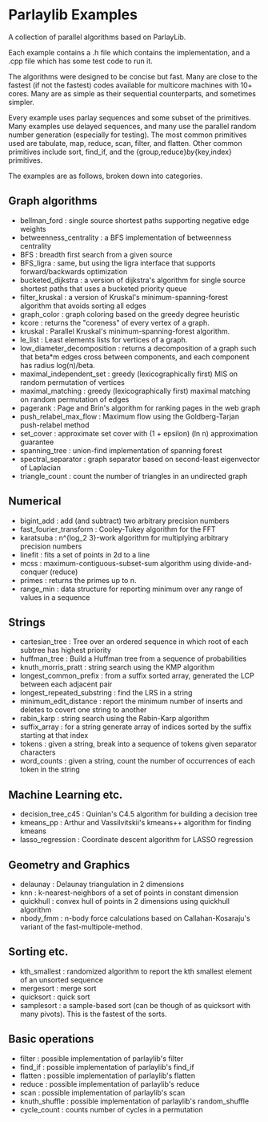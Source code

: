 # Parlaylib Examples

A collection of parallel algorithms based on ParlayLib.

Each example contains a .h file which contains the implementation, and
a .cpp file which has some test code to run it.

The algorithms were designed to be concise but fast.  Many are close
to the fastest (if not the fastest) codes available for multicore
machines with 10+ cores.  Many are as simple as their sequential
counterparts, and sometimes simpler.

Every example uses parlay sequences and some subset of the primitives.
Many examples use delayed sequences, and many use the parallel random
number generation (especially for testing).  The most common
primitives used are tabulate, map, reduce, scan, filter, and flatten.
Other common primitives include sort, find_if, and the
{group,reduce}_by_{key,index} primitives.

The examples are as follows, broken down into categories.

## Graph algorithms

- bellman_ford : single source shortest paths supporting negative edge weights
- betweenness_centrality : a BFS implementation of betweenness centrality
- BFS : breadth first search from a given source
- BFS_ligra : same, but using the ligra interface that supports forward/backwards optimization
- bucketed_dijkstra : a version of dijkstra's algorithm for single source shortest paths that uses a bucketed priority queue
- filter_kruskal : a version of Kruskal's minimum-spanning-forest algorithm that avoids sorting all edges
- graph_color : graph coloring based on the greedy degree heuristic
- kcore : returns the "coreness" of every vertex of a graph.
- kruskal : Parallel Kruskal's minimum-spanning-forest algorithm.
- le_list : Least elements lists for vertices of a graph.
- low_diameter_decomposition : returns a decomposition of a graph such that beta*m edges cross between components, and each component has radius log(n)/beta.
- maximal_independent_set : greedy (lexicographically first) MIS on random permutation of vertices
- maximal_matching : greedy (lexicographically first) maximal matching on random permutation of edges
- pagerank : Page and Brin's algorithm for ranking pages in the web graph
- push_relabel_max_flow : Maximum flow using the Goldberg-Tarjan push-relabel method
- set_cover : approximate set cover with (1 + epsilon) (ln n) approximation guarantee
- spanning_tree : union-find implementation of spanning forest
- spectral_separator : graph separator based on second-least eigenvector of Laplacian
- triangle_count : count the number of triangles in an undirected graph

## Numerical
- bigint_add : add (and subtract) two arbitrary precision numbers
- fast_fourier_transform : Cooley-Tukey algorithm for the FFT
- karatsuba : n^{log_2 3}-work algorithm for multiplying arbitrary precision numbers
- linefit : fits a set of points in 2d to a line
- mcss : maximum-contiguous-subset-sum algorithm using divide-and-conquer (reduce)
- primes : returns the primes up to n.
- range_min : data structure for reporting minimum over any range of values in a sequence

## Strings
- cartesian_tree : Tree over an ordered sequence in which root of each subtree has highest priority
- huffman_tree : Build a Huffman tree from a sequence of probabilities
- knuth_morris_pratt : string search using the KMP algorithm
- longest_common_prefix : from a suffix sorted array, generated the LCP between each adjacent pair
- longest_repeated_substring : find the LRS in a string
- minimum_edit_distance : report the minimum number of inserts and deletes to covert one string to another
- rabin_karp : string search using the Rabin-Karp algorithm
- suffix_array : for a string generate array of indices sorted by the suffix starting at that index
- tokens : given a string, break into a sequence of tokens given separator characters
- word_counts : given a string, count the number of occurrences of each token in the string

## Machine Learning etc.

- decision_tree_c45 : Quinlan's C4.5 algorithm for building a decision tree
- kmeans_pp : Arthur and Vassilvitskii's kmeans++ algorithm for finding kmeans
- lasso_regression : Coordinate descent algorithm for LASSO regression

## Geometry and Graphics

- delaunay : Delaunay triangulation in 2 dimensions
- knn : k-nearest-neighbors of a set of points in constant dimension
- quickhull : convex hull of points in 2 dimensions using quickhull algorithm
- nbody_fmm : n-body force calculations based on Callahan-Kosaraju's variant of the fast-multipole-method.

## Sorting etc.

- kth_smallest : randomized algorithm to report the kth smallest element of an unsorted sequence
- mergesort : merge sort
- quicksort : quick sort
- samplesort : a sample-based sort (can be though of as quicksort with many pivots).  This is the fastest of the sorts.

## Basic operations

- filter : possible implementation of parlaylib's filter
- find_if : possible implementation of parlaylib's find_if
- flatten : possible implementation of parlaylib's flatten
- reduce : possible implementation of parlaylib's reduce
- scan : possible implementation of parlaylib's scan
- knuth_shuffle : possible implementation of parlaylib's random_shuffle
- cycle_count : counts number of cycles in a permutation
